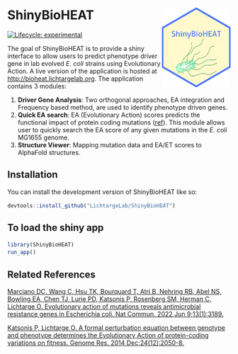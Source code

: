 
<!-- README.md is generated from README.Rmd. Please edit that file -->

# ShinyBioHEAT <img src='inst/app/www/favicon.ico' align="right" height="180" >

<!-- badges: start -->

[![Lifecycle:
experimental](https://img.shields.io/badge/lifecycle-experimental-orange.svg)](https://lifecycle.r-lib.org/articles/stages.html#experimental)
<!-- badges: end -->

The goal of ShinyBioHEAT is to provide a shiny interface to allow users
to predict phenotype driver gene in lab evolved *E. coli* strains using
Evolutionary Action. A live version of the application is hosted at
<http://bioheat.lichtargelab.org>. The application contains 3 modules:

1.  **Driver Gene Analysis**: Two orthogonal approaches, EA integration
    and Frequency based method, are used to identify phenotype driven
    genes.
2.  **Quick EA search**: EA (Evolutionary Action) scores predicts the
    functional impact of protein coding mutations
    ([ref](https://genome.cshlp.org/content/24/12/2050.long)). This
    module allows user to quickly search the EA score of any given
    mutations in the *E. coli* MG1655 genome.
3.  **Structure Viewer**: Mapping mutation data and EA/ET scores to
    AlphaFold structures.

## Installation

You can install the development version of ShinyBioHEAT like so:

``` r
devtools::install_github("LichtargeLab/ShinyBioHEAT")
```

## To load the shiny app

``` r
library(ShinyBioHEAT)
run_app()
```

## Related References

[Marciano DC, Wang C, Hsu TK, Bourquard T, Atri B, Nehring RB, Abel NS,
Bowling EA, Chen TJ, Lurie PD, Katsonis P, Rosenberg SM, Herman C,
Lichtarge O. Evolutionary action of mutations reveals antimicrobial
resistance genes in Escherichia coli. Nat Commun. 2022 Jun
9;13(1):3189.](https://www.nature.com/articles/s41467-022-30889-1)

[Katsonis P, Lichtarge O. A formal perturbation equation between
genotype and phenotype determines the Evolutionary Action of
protein-coding variations on fitness. Genome Res. 2014
Dec;24(12):2050-8.](https://genome.cshlp.org/content/24/12/2050.long)

